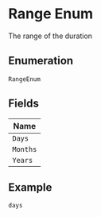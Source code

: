 
# Range Enum

The range of the duration

## Enumeration

`RangeEnum`

## Fields

| Name |
|  --- |
| `Days` |
| `Months` |
| `Years` |

## Example

```
days
```

